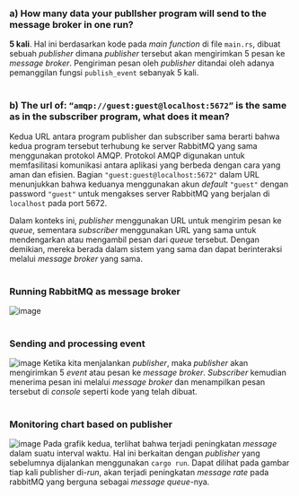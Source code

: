 ### a) How many data your publlsher program will send to the message broker in one run? 
**5 kali**. Hal ini berdasarkan kode pada *main function* di file `main.rs`, dibuat sebuah *publisher* dimana *publisher* tersebut akan mengirimkan 5 pesan ke *message broker*. Pengiriman pesan oleh *publisher* ditandai oleh adanya pemanggilan fungsi `publish_event` sebanyak 5 kali.
<br>
<br>

### b) The url of: `“amqp://guest:guest@localhost:5672”` is the same as in the subscriber program, what does it mean?
Kedua URL antara program publisher dan subscriber sama berarti bahwa kedua program tersebut terhubung ke server RabbitMQ yang sama menggunakan protokol AMQP. Protokol AMQP digunakan untuk memfasilitasi komunikasi antara aplikasi yang berbeda dengan cara yang aman dan efisien. Bagian `"guest:guest@localhost:5672"` dalam URL menunjukkan bahwa keduanya menggunakan akun *default* `"guest"` dengan password `"guest"` untuk mengakses server RabbitMQ yang berjalan di `localhost` pada port 5672.

Dalam konteks ini, *publisher* menggunakan URL untuk mengirim pesan ke *queue*, sementara *subscriber* menggunakan URL yang sama untuk mendengarkan atau mengambil pesan dari *queue* tersebut. Dengan demikian, mereka berada dalam sistem yang sama dan dapat berinteraksi melalui *message broker* yang sama.
<br>
<br>

### Running RabbitMQ as message broker
![image](https://github.com/adhan-857/my-first-repo/assets/119088782/3b81a3a9-192c-4ab9-b57b-0d9602a22f8c)
<br>
<br>

### Sending and processing event
![image](https://github.com/adhan-857/my-first-repo/assets/119088782/f413e820-c7ec-4fe0-9e0c-278243a0a4da)
Ketika kita menjalankan *publisher*, maka *publisher* akan mengirimkan 5 *event* atau pesan ke *message broker*. *Subscriber* kemudian menerima pesan ini melalui *message broker* dan menampilkan pesan tersebut di *console* seperti kode yang telah dibuat.
<br>
<br>

### Monitoring chart based on publisher
![image](https://github.com/adhan-857/my-first-repo/assets/119088782/b9424a42-c4f1-4db6-97c9-2a65793d6718)
Pada grafik kedua, terlihat bahwa terjadi peningkatan *message* dalam suatu interval waktu. Hal ini berkaitan dengan *publisher* yang sebelumnya dijalankan menggunakan `cargo run`. Dapat dilihat pada gambar tiap kali publisher di-*run*, akan terjadi peningkatan *message rate* pada rabbitMQ yang berguna sebagai *message queue*-nya.